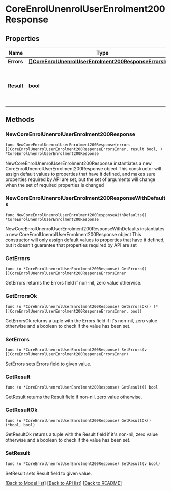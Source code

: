# CoreEnrolUnenrolUserEnrolment200Response

## Properties

Name | Type | Description | Notes
------------ | ------------- | ------------- | -------------
**Errors** | [**[]CoreEnrolUnenrolUserEnrolment200ResponseErrorsInner**](CoreEnrolUnenrolUserEnrolment200ResponseErrorsInner.md) |  | 
**Result** | **bool** | True if the user&#39;s enrolment was successfully updated | 

## Methods

### NewCoreEnrolUnenrolUserEnrolment200Response

`func NewCoreEnrolUnenrolUserEnrolment200Response(errors []CoreEnrolUnenrolUserEnrolment200ResponseErrorsInner, result bool, ) *CoreEnrolUnenrolUserEnrolment200Response`

NewCoreEnrolUnenrolUserEnrolment200Response instantiates a new CoreEnrolUnenrolUserEnrolment200Response object
This constructor will assign default values to properties that have it defined,
and makes sure properties required by API are set, but the set of arguments
will change when the set of required properties is changed

### NewCoreEnrolUnenrolUserEnrolment200ResponseWithDefaults

`func NewCoreEnrolUnenrolUserEnrolment200ResponseWithDefaults() *CoreEnrolUnenrolUserEnrolment200Response`

NewCoreEnrolUnenrolUserEnrolment200ResponseWithDefaults instantiates a new CoreEnrolUnenrolUserEnrolment200Response object
This constructor will only assign default values to properties that have it defined,
but it doesn't guarantee that properties required by API are set

### GetErrors

`func (o *CoreEnrolUnenrolUserEnrolment200Response) GetErrors() []CoreEnrolUnenrolUserEnrolment200ResponseErrorsInner`

GetErrors returns the Errors field if non-nil, zero value otherwise.

### GetErrorsOk

`func (o *CoreEnrolUnenrolUserEnrolment200Response) GetErrorsOk() (*[]CoreEnrolUnenrolUserEnrolment200ResponseErrorsInner, bool)`

GetErrorsOk returns a tuple with the Errors field if it's non-nil, zero value otherwise
and a boolean to check if the value has been set.

### SetErrors

`func (o *CoreEnrolUnenrolUserEnrolment200Response) SetErrors(v []CoreEnrolUnenrolUserEnrolment200ResponseErrorsInner)`

SetErrors sets Errors field to given value.


### GetResult

`func (o *CoreEnrolUnenrolUserEnrolment200Response) GetResult() bool`

GetResult returns the Result field if non-nil, zero value otherwise.

### GetResultOk

`func (o *CoreEnrolUnenrolUserEnrolment200Response) GetResultOk() (*bool, bool)`

GetResultOk returns a tuple with the Result field if it's non-nil, zero value otherwise
and a boolean to check if the value has been set.

### SetResult

`func (o *CoreEnrolUnenrolUserEnrolment200Response) SetResult(v bool)`

SetResult sets Result field to given value.



[[Back to Model list]](../README.md#documentation-for-models) [[Back to API list]](../README.md#documentation-for-api-endpoints) [[Back to README]](../README.md)


